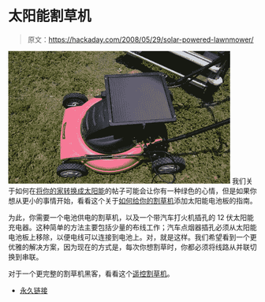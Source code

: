 # 太阳能割草机

> 原文：<https://hackaday.com/2008/05/29/solar-powered-lawnmower/>

![](img/d6e954e899883d014660ac9de5321613.png)
我们关于如何在[将你的家转换成太阳能](http://www.hackaday.com/2008/05/29/what-it-takes-to-go-solar/)的帖子可能会让你有一种绿色的心情，但是如果你想从更小的事情开始，看看这个关于[如何给你的割草机](http://www.instructables.com/id/solar-lawn-mower/)添加太阳能电池板的指南。

为此，你需要一个电池供电的割草机，以及一个带汽车打火机插孔的 12 伏太阳能充电器。这种简单的方法主要包括少量的布线工作；汽车点烟器插孔必须从太阳能电池板上移除，以便电线可以连接到电池上。对，就是这样。我们希望看到一个更优雅的解决方案，因为现在的方式是，每次你想割草时，你都必须将线路从并联切换到串联。

对于一个更完整的割草机黑客，看看这个[遥控割草机](http://www.hackaday.com/2007/02/11/remote-control-lawn-mower/)。

*   [永久链接](http://www.instructables.com/id/solar-lawn-mower/)